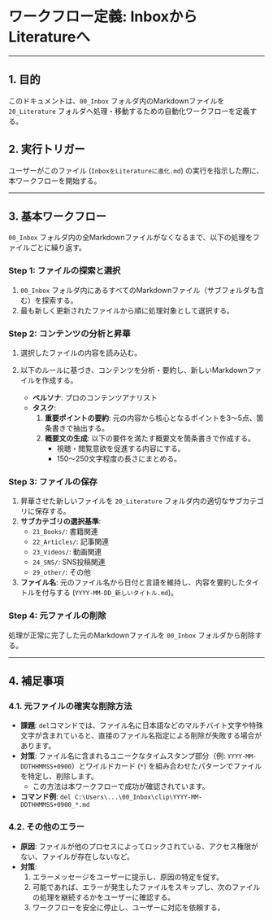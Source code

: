 # ワークフロー定義: InboxからLiteratureへ

---

## 1. 目的

このドキュメントは、`00_Inbox` フォルダ内のMarkdownファイルを `20_Literature` フォルダへ処理・移動するための自動化ワークフローを定義する。

## 2. 実行トリガー

ユーザーがこのファイル (`InboxをLiteratureに進化.md`) の実行を指示した際に、本ワークフローを開始する。

---

## 3. 基本ワークフロー

`00_Inbox` フォルダ内の全Markdownファイルがなくなるまで、以下の処理をファイルごとに繰り返す。

### Step 1: ファイルの探索と選択

1.  `00_Inbox` フォルダ内にあるすべてのMarkdownファイル（サブフォルダも含む）を探索する。
2.  最も新しく更新されたファイルから順に処理対象として選択する。

### Step 2: コンテンツの分析と昇華

1.  選択したファイルの内容を読み込む。
2.  以下のルールに基づき、コンテンツを分析・要約し、新しいMarkdownファイルを作成する。

    *   **ペルソナ**: プロのコンテンツアナリスト
    *   **タスク**:
        1.  **重要ポイントの要約**: 元の内容から核心となるポイントを3〜5点、箇条書きで抽出する。
        2.  **概要文の生成**: 以下の要件を満たす概要文を箇条書きで作成する。
            - 視聴・閲覧意欲を促進する内容にする。
            - 150〜250文字程度の長さにまとめる。

### Step 3: ファイルの保存

1.  昇華させた新しいファイルを `20_Literature` フォルダ内の適切なサブカテゴリに保存する。
2.  **サブカテゴリの選択基準**:
    *   `21_Books/`: 書籍関連
    *   `22_Articles/`: 記事関連
    *   `23_Videos/`: 動画関連
    *   `24_SNS/`: SNS投稿関連
    *   `29_other/`: その他
3.  **ファイル名**: 元のファイル名から日付と言語を維持し、内容を要約したタイトルを付与する (`YYYY-MM-DD_新しいタイトル.md`)。

### Step 4: 元ファイルの削除

処理が正常に完了した元のMarkdownファイルを `00_Inbox` フォルダから削除する。

---

## 4. 補足事項

### 4.1. 元ファイルの確実な削除方法

-   **課題**: `del`コマンドでは、ファイル名に日本語などのマルチバイト文字や特殊文字が含まれていると、直接のファイル名指定による削除が失敗する場合があります。
-   **対策**: ファイル名に含まれるユニークなタイムスタンプ部分（例: `YYYY-MM-DDTHHMMSS+0900`）とワイルドカード (`*`) を組み合わせたパターンでファイルを特定し、削除します。
    - この方法は本ワークフローで成功が確認されています。
-   **コマンド例**: `del C:\Users\...\00_Inbox\clip\YYYY-MM-DDTHHMMSS+0900_*.md`

### 4.2. その他のエラー

-   **原因**: ファイルが他のプロセスによってロックされている、アクセス権限がない、ファイルが存在しないなど。
-   **対策**:
    1.  エラーメッセージをユーザーに提示し、原因の特定を促す。
    2.  可能であれば、エラーが発生したファイルをスキップし、次のファイルの処理を継続するかをユーザーに確認する。
    3.  ワークフローを安全に停止し、ユーザーに対応を依頼する。